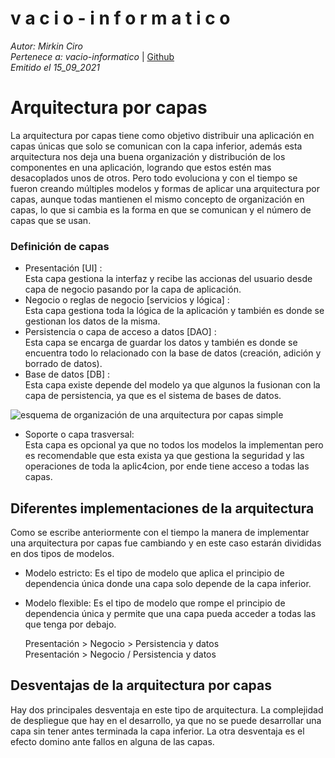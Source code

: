 v a c i o - i n f o r m a t i c o
====
*Autor: Mirkin Ciro* <br>
*Pertenece a: vacio-informatico* | [Github](https://github.com/vacio-informatico/)<br>
*Emitido el 15_09_2021*

# Arquitectura por capas
La arquitectura por capas tiene como objetivo distribuir una aplicación en capas únicas que solo se comunican con la capa inferior, además esta arquitectura nos deja una buena organización y distribución de los componentes en una aplicación, logrando que estos estén mas desacoplados unos de otros. Pero todo evoluciona y con el tiempo se fueron creando múltiples modelos y formas de aplicar una arquitectura por capas, aunque todas mantienen el mismo concepto de organización en capas, lo que si cambia es la forma en que se comunican y el número de capas que se usan.

### Definición de capas

* Presentación [UI] : <br>
Esta capa gestiona la interfaz y recibe las accionas del usuario desde capa de negocio pasando por la capa de aplicación.
* Negocio o reglas de negocio [servicios y lógica] :<br>
Esta capa gestiona toda la lógica de la aplicación y también es donde se gestionan los datos de la misma.
* Persistencia o capa de acceso a datos [DAO] :<br>
Esta capa se encarga de guardar los datos y también es donde se encuentra todo lo relacionado con la base de datos (creación, adición y borrado de datos).
* Base de datos [DB] : <br>
Esta capa existe depende del modelo ya que algunos la fusionan con la capa de persistencia, ya que es el sistema de bases de datos.

![esquema de organización de una arquitectura por capas simple](file:///C:/Users/Ciro/Desktop/vacio-informatico/themes/arquitecturas/pictures/capas.svg)

* Soporte o capa trasversal: <br>
Esta capa es opcional ya que no todos los modelos la implementan pero es recomendable que esta exista ya que gestiona la seguridad y las operaciones de toda la aplic4cion, por ende tiene acceso a todas las capas.

## Diferentes implementaciones de la arquitectura
Como se escribe anteriormente con el tiempo la manera de implementar una arquitectura por capas fue cambiando y en este caso estarán divididas en dos tipos de modelos. 

* Modelo estricto: Es el tipo de modelo que aplica el principio de dependencia única donde una capa solo depende de la capa inferior.

* Modelo flexible: Es el tipo de modelo que rompe el principio de dependencia única y permite que una capa pueda acceder a todas las que tenga por debajo.

    Presentación > Negocio > Persistencia y datos <br>
    Presentación > Negocio / Persistencia y datos

## Desventajas de la arquitectura por capas

Hay dos principales desventaja en este tipo de arquitectura. La complejidad de despliegue que hay en el desarrollo, ya que no se puede desarrollar una capa sin tener antes terminada la capa inferior. La otra desventaja es el efecto domino ante fallos en alguna de las capas.

